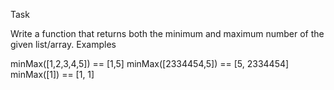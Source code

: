 Task

Write a function that returns both the minimum and maximum number of the given list/array.
Examples

minMax([1,2,3,4,5])   == [1,5]
minMax([2334454,5])   == [5, 2334454]
minMax([1])           == [1, 1]
